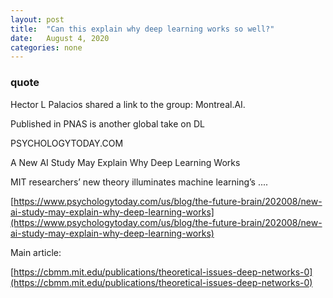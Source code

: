 ```yaml
---
layout: post
title:  "Can this explain why deep learning works so well?"
date:   August 4, 2020
categories: none
---
```


### quote 

Hector L Palacios shared a link to the group: Montreal.AI.


Published in PNAS is another global take on DL






PSYCHOLOGYTODAY.COM




A New AI Study May Explain Why Deep Learning Works

MIT researchers’ new theory illuminates machine learning’s  ....



[https://www.psychologytoday.com/us/blog/the-future-brain/202008/new-ai-study-may-explain-why-deep-learning-works](https://www.psychologytoday.com/us/blog/the-future-brain/202008/new-ai-study-may-explain-why-deep-learning-works)



Main article: 



[https://cbmm.mit.edu/publications/theoretical-issues-deep-networks-0](https://cbmm.mit.edu/publications/theoretical-issues-deep-networks-0)



 

